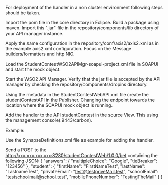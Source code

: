 For deployment of the handler in a non cluster environment following steps should be taken.

Import the pom file in the core directory in Eclipse. Build a package using maven. Import this ".jar" file in the repository/components/lib directory of your API manager instance. 

Apply the same configuration in the repository/conf/axis2/axis2.xml as in the example axis2.xml configuration.
Focus on the Message builders/formatters and http NIO.

Load the StudentContestWSO2APIMgr-soapui-project.xml file in SOAPUI and start the mock object.

Start the WSO2 API Manager. Verify that the jar file is accepted by the API manager by checking the repository/components/dropins directory. 

Using the metadata in the StudentContestWebAPI.xml file create the studentContestAPI in the Publisher. Changing the endpoint towards the location where the SOAPUI mock object is running.

Add the handler to the API studentContest in the source View. This using the management console(:9443/carbon).

Example: <handler class="be.i8c.carbon.apimgt.gateway.handlers.throttling.APIThrottleHandler"/>

Use the SynapseDefinitions.xml file as example for adding the handler.

Send a POST to the http://xxx.xxx.xxx.xxx:8280/studentContestWeb/1.0.0/bet containing the following JSON:
{
"answers": {
	"multipleChoice": "Google",
	"tieBreaker": "123456"
	},
"student": {
	"firstName": "FirstNameTest",
	"lastName": "LastnameTest",
	"privateEmail": "test@testpriveMail.test",
	"schoolEmail": "testschoolmail@school.test",
	"mobilePhoneNumber": "TestingTheMail"
	}
}

